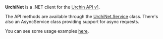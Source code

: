 **UrchiNet** is a .NET client for the [Urchin API v1](http://support.google.com/urchin/bin/answer.py?hl=en&answer=2650149).

The API methods are available through the [UrchiNet.Service](https://github.com/mausch/UrchiNet/blob/master/UrchiNet/CSharp.fs) class. 
There's also an AsyncService class providing support for async requests.

You can see some usage examples [here](https://github.com/mausch/UrchiNet/blob/master/UrchiNet.CSharpTests/Tests.cs).